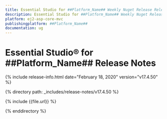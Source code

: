 ```yaml
---
title: Essential Studio for ##Platform_Name## Weekly Nuget Release Release Notes  
description: Essential Studio for ##Platform_Name## Weekly Nuget Release Release Notes  
platform: ej2-asp-core-mvc
publishingplatform: ##Platform_Name##
documentation: ug
---
```


# Essential Studio&reg; for  ##Platform_Name##  Release Notes  

{% include release-info.html date="February 18, 2020"   version="v17.4.50"  %} 

{% directory path: _includes/release-notes/v17.4.50 %}

{% include {{file.url}} %}

{% enddirectory %}
